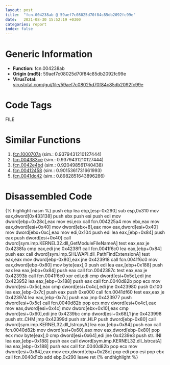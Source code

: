 ```yaml
---
layout: post
title:  "fcn.004238ab @ 59aef7c08025d70f84c85db2092fc99e"
date:   2021-08-30 15:52:19 +0300
categories: report
index: false
---
```


# Generic Information
- **Function:** fcn.004238ab
- **Origin (md5):** 59aef7c08025d70f84c85db2092fc99e
- **VirusTotal:** [virustotal.com/gui/file/59aef7c08025d70f84c85db2092fc99e][virustotal_ref]

# Code Tags
<span class="tag" id="FILE">FILE</span>


# Similar Functions

1. [fcn.1000707a][similar_1_ref] (sim.: 0.9379431210127444)
2. [fcn.004383ce][similar_2_ref] (sim.: 0.9379431210127444)
3. [fcn.0042e4bd][similar_3_ref] (sim.: 0.920498561740438)
4. [fcn.00412458][similar_4_ref] (sim.: 0.9015361731661993)
5. [fcn.0041dc42][similar_5_ref] (sim.: 0.8982851643896286)


# Disassembled Code

{% highlight nasm %}
push ebp
lea ebp,[esp-0x290]
sub esp,0x310
mov eax,dword[0x433138]
push ebx
push esi
push edi
mov dword[ebp+0x28c],eax
mov esi,ecx
call fcn.004225a4
mov ebx,eax
mov eax,dword[esi+0x40]
mov dword[ebx+8],eax
mov eax,dword[esi+0x40]
mov dword[ebx+0xc],eax
mov edi,0x104
push edi
lea eax,[ebp+0x84]
push eax
push dword[esi+0x40]
call dword[sym.imp.KERNEL32.dll_GetModuleFileNameA]
test eax,eax
je 0x4238fa
cmp eax,edi
jne 0x4238ff
call fcn.0041f6c0
lea eax,[ebp+0x84]
push eax
call dword[sym.imp.SHLWAPI.dll_PathFindExtensionA]
test eax,eax
mov dword[ebp-0x80],eax
jne 0x423918
call fcn.0041f6c0
mov eax,dword[ebp-0x80]
mov byte[eax],0
push edi
lea eax,[ebp+0x188]
push eax
lea eax,[ebp+0x84]
push eax
call fcn.0042387c
test eax,eax
je 0x42393b
call fcn.0041f6c0
xor edi,edi
cmp dword[esi+0x5c],edi
jne 0x423952
lea eax,[ebp+0x188]
push eax
call fcn.0040d82b
pop ecx
mov dword[esi+0x5c],eax
cmp dword[esi+0x4c],edi
jne 0x423980
push 0x100
lea eax,[ebp-0x7c]
push eax
push 0xe000
call fcn.0041df60
test eax,eax
je 0x423974
lea eax,[ebp-0x7c]
push eax
jmp 0x423977
push dword[esi+0x5c]
call fcn.0040d82b
pop ecx
mov dword[esi+0x4c],eax
mov eax,dword[esi+0x4c]
mov dword[ebx+0x10],eax
cmp dword[esi+0x60],edi
jne 0x4239bc
cmp dword[esi+0x68],1
jne 0x423998
push str..CHM
jmp 0x42399d
push str..HLP
push dword[ebp-0x80]
call dword[sym.imp.KERNEL32.dll_lstrcpyA]
lea eax,[ebp+0x84]
push eax
call fcn.0040d82b
mov dword[esi+0x60],eax
mov eax,dword[ebp-0x80]
pop ecx
mov byte[eax],0
cmp dword[esi+0x64],edi
jne 0x4239e3
push str..INI
lea eax,[ebp+0x188]
push eax
call dword[sym.imp.KERNEL32.dll_lstrcatA]
lea eax,[ebp+0x188]
push eax
call fcn.0040d82b
pop ecx
mov dword[esi+0x64],eax
mov ecx,dword[ebp+0x28c]
pop edi
pop esi
pop ebx
call fcn.0040d1cb
add ebp,0x290
leave
ret
{% endhighlight %}


[similar_1_ref]: /report/fcn.1000707a@481b545f5c18f2fce1caac67ddc419e8
[similar_2_ref]: /report/fcn.004383ce@44e1ffcf4e71f4505c09d520fd75f1e4
[similar_3_ref]: /report/fcn.0042e4bd@7b00dd8f2abf54a73bfb09681334ff78
[similar_4_ref]: /report/fcn.00412458@59aef7c08025d70f84c85db2092fc99e
[similar_5_ref]: /report/fcn.0041dc42@1123b7aa5760238fe93045e585b8234c
[virustotal_ref]: https://www.virustotal.com/gui/file/59aef7c08025d70f84c85db2092fc99e